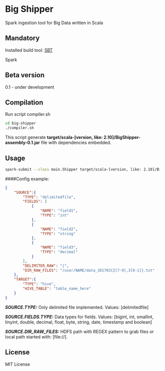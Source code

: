 # Big Shipper
Spark ingestion tool for Big Data written in Scala

## Mandatory
Installed build tool: [SBT](http://www.scala-sbt.org)

Spark
## Beta version
0.1 - under development
## Compilation
Run script compiler.sh
```sh
cd big-shipper
./compiler.sh
```
This script generate **target/scala-[version, like: 2.10]/BigShipper-assembly-0.1.jar** file with dependencies embedded.
## Usage
```sh
spark-submit --class main.Shipper target/scala-[version, like: 2.10]/BigShipper-assembly-0.1.jar -c /path_to/config.json --loglevel debug
```
####Config example:
```json
{
	"SOURCE":{
		"TYPE": "delimitedfile",
		"FIELDS": [
			{
				"NAME": "field1",
				"TYPE": "int"
			},
			{
				"NAME": "field2",
				"TYPE": "string"
			},
			{
				"NAME": "field3",
				"TYPE": "decimal"
			}
		],
		"DELIMITER_RAW": "|",
		"DIR_RAW_FILES": "/user/NAME/data_201703{2[7-9],3[0-1]}.txt"
	},
	"TARGET":{
		"TYPE": "hive",
		"HIVE_TABLE": "table_name_here"
	}
}
```
***SOURCE.TYPE:*** Only delimited file implemented. Values: [delimitedfile]

***SOURCE.FIELDS.TYPE:*** Data types for fields. Values: [bigint, int, smallint, tinyint, double, decimal, float, byte,  string, date, timestamp and boolean]

***SOURCE.DIR_RAW_FILES:*** HDFS path with REGEX pattern to grab files or local path started with: [file://].
## License
MIT License

